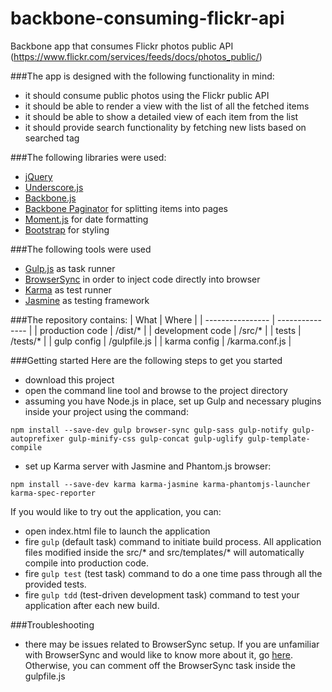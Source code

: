 # backbone-consuming-flickr-api
Backbone app that consumes Flickr photos public API (https://www.flickr.com/services/feeds/docs/photos_public/)

###The app is designed with the following functionality in mind:
- it should consume public photos using the Flickr public API
- it should be able to render a view with the list of all the fetched items
- it should be able to show a detailed view of each item from the list
- it should provide search functionality by fetching new lists based on searched tag

###The following libraries were used:
- [jQuery](https://jquery.com/)
- [Underscore.js](http://underscorejs.org/)
- [Backbone.js](http://backbonejs.org/)
- [Backbone Paginator](https://github.com/backbone-paginator/backbone.paginator) for splitting items into pages
- [Moment.js](http://momentjs.com/) for date formatting
- [Bootstrap](http://getbootstrap.com/) for styling
 
###The following tools were used
- [Gulp.js](http://gulpjs.com/) as task runner
- [BrowserSync](https://www.browsersync.io/) in order to inject code directly into browser
- [Karma](https://github.com/karma-runner/karma) as test runner
- [Jasmine](http://jasmine.github.io/2.4/introduction.html) as testing framework
 
###The repository contains:
| What             | Where           |
| ---------------- | --------------- |
| production code  | /dist/*         |
| development code | /src/*          |
| tests            | /tests/*        |
| gulp config      | /gulpfile.js    |
| karma config     | /karma.conf.js  |

###Getting started
Here are the following steps to get you started
- download this project
- open the command line tool and browse to the project directory
- assuming you have Node.js in place, set up Gulp and necessary plugins inside your project using the command:

`npm install --save-dev gulp browser-sync gulp-sass gulp-notify gulp-autoprefixer gulp-minify-css gulp-concat gulp-uglify gulp-template-compile`
- set up Karma server with Jasmine and Phantom.js browser:

`npm install --save-dev karma karma-jasmine karma-phantomjs-launcher karma-spec-reporter`



If you would like to try out the application, you can:
- open index.html file to launch the application
- fire `gulp` (default task) command to initiate build process. All application files modified inside the src/* and src/templates/* will automatically compile into production code.
- fire `gulp test` (test task) command to do a one time pass through all the provided tests.
- fire `gulp tdd` (test-driven development task) command to test your application after each new build.

###Troubleshooting
- there may be issues related to BrowserSync setup. If you are unfamiliar with BrowserSync and would like to know more about it, go [here](https://www.browsersync.io/docs/). Otherwise, you can comment off the BrowserSync task inside the gulpfile.js
